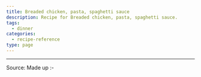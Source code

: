 ```yaml
---
title: Breaded chicken, pasta, spaghetti sauce
description: Recipe for Breaded chicken, pasta, spaghetti sauce.
tags:
  - dinner
categories:
  - recipe-reference
type: page
---
```


---

Source: Made up :-